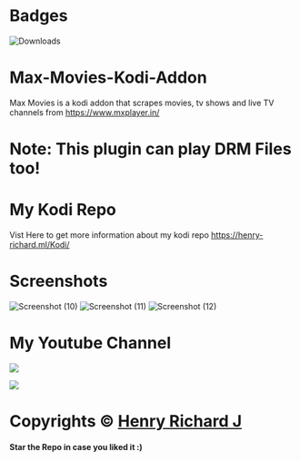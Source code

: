 # Badges
![Downloads](https://img.shields.io/github/downloads/henry-richard7/Max-Movies-Kodi-Addon/total.svg?style=for-the-badge&logo=github)

# Max-Movies-Kodi-Addon
Max Movies is a kodi addon that scrapes movies, tv shows and live TV channels from https://www.mxplayer.in/

# Note: This plugin can play DRM Files too!

# My Kodi Repo
Vist Here to get more information about my kodi repo https://henry-richard.ml/Kodi/

# Screenshots
![Screenshot (10)](https://user-images.githubusercontent.com/68910039/113399042-2e4f8f00-93bd-11eb-9cfc-925a37be73c9.png)
![Screenshot (11)](https://user-images.githubusercontent.com/68910039/113399046-30b1e900-93bd-11eb-89fc-7df1f5952c4e.png)
![Screenshot (12)](https://user-images.githubusercontent.com/68910039/113399049-31e31600-93bd-11eb-8a8e-71aba89cfdde.png)

# My Youtube Channel
[![](https://img.shields.io/badge/Subscribe-red?style=for-the-badge&logo=YouTube)](https://www.youtube.com/channel/UCVGasc5jr45eZUpZNHvbtWQ)

[![](https://img.shields.io/youtube/channel/subscribers/UCVGasc5jr45eZUpZNHvbtWQ?style=social)](https://www.youtube.com/channel/UCVGasc5jr45eZUpZNHvbtWQ)

# Copyrights © [Henry Richard J](https://github.com/henry-richard7)
#### Star the Repo in case you liked it :)
